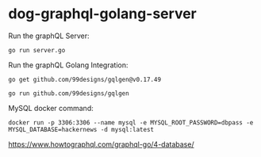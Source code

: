 # dog-graphql-golang-server


Run the graphQL Server:

`go run server.go`

Run the graphQL Golang Integration:

`go get github.com/99designs/gqlgen@v0.17.49`

`go run github.com/99designs/gqlgen`


MySQL docker command:

`docker run -p 3306:3306 --name mysql -e MYSQL_ROOT_PASSWORD=dbpass -e MYSQL_DATABASE=hackernews -d mysql:latest`

https://www.howtographql.com/graphql-go/4-database/

